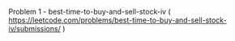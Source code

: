 Problem 1 - best-time-to-buy-and-sell-stock-iv ( https://leetcode.com/problems/best-time-to-buy-and-sell-stock-iv/submissions/ )